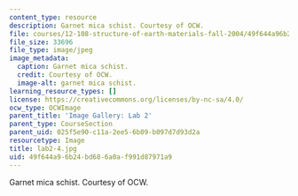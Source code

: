 ```yaml
---
content_type: resource
description: Garnet mica schist. Courtesy of OCW.
file: courses/12-108-structure-of-earth-materials-fall-2004/49f644a96b24bd686a0af991d87971a9_lab2-4.jpg
file_size: 33696
file_type: image/jpeg
image_metadata:
  caption: Garnet mica schist.
  credit: Courtesy of OCW.
  image-alt: garnet mica schist.
learning_resource_types: []
license: https://creativecommons.org/licenses/by-nc-sa/4.0/
ocw_type: OCWImage
parent_title: 'Image Gallery: Lab 2'
parent_type: CourseSection
parent_uid: 025f5e90-c11a-2ee5-6b09-b097d7d93d2a
resourcetype: Image
title: lab2-4.jpg
uid: 49f644a9-6b24-bd68-6a0a-f991d87971a9
---
```

Garnet mica schist. Courtesy of OCW.